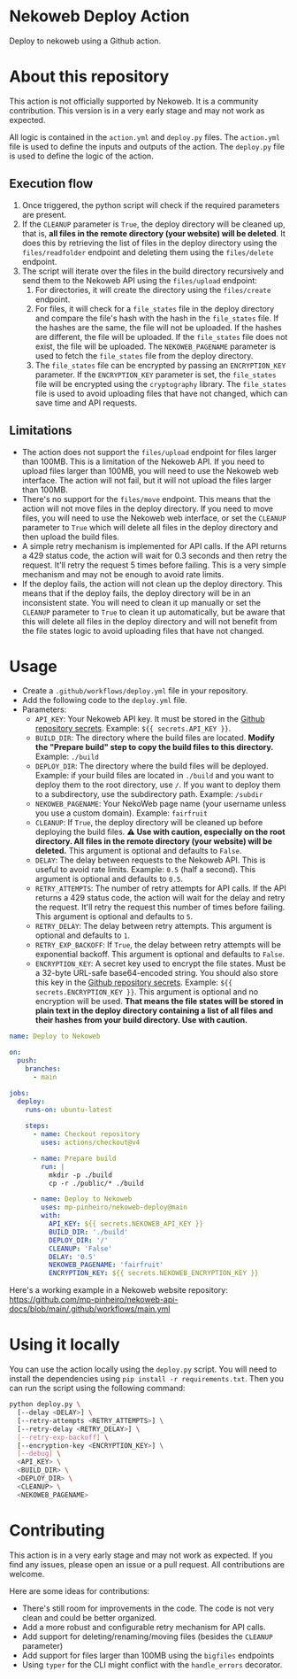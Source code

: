 # Nekoweb Deploy Action

Deploy to nekoweb using a Github action.

# About this repository

This action is not officially supported by Nekoweb. It is a community contribution. This version is in a very early stage and may not work as expected.

All logic is contained in the `action.yml` and `deploy.py` files. The `action.yml` file is used to define the inputs and outputs of the action. The `deploy.py` file is used to define the logic of the action.

## Execution flow

1. Once triggered, the python script will check if the required parameters are present.
1. If the `CLEANUP` parameter is `True`, the deploy directory will be cleaned up, that is, **all files in the remote directory (your website) will be deleted**. It does this by retrieving the list of files in the deploy directory using the `files/readfolder` endpoint and deleting them using the `files/delete` endpoint.
1. The script will iterate over the files in the build directory recursively and send them to the Nekoweb API using the `files/upload` endpoint: 
    1. For directories, it will create the directory using the `files/create` endpoint.
    1. For files, it will check for a `file_states` file in the deploy directory and compare the file's hash with the hash in the `file_states` file. If the hashes are the same, the file will not be uploaded. If the hashes are different, the file will be uploaded. If the `file_states` file does not exist, the file will be uploaded. The `NEKOWEB_PAGENAME` parameter is used to fetch the `file_states` file from the deploy directory. 
    1. The `file_states` file can be encrypted by passing an `ENCRYPTION_KEY` parameter. If the `ENCRYPTION_KEY` parameter is set, the `file_states` file will be encrypted using the `cryptography` library. The `file_states` file is used to avoid uploading files that have not changed, which can save time and API requests. 

## Limitations

- The action does not support the `files/upload` endpoint for files larger than 100MB. This is a limitation of the Nekoweb API. If you need to upload files larger than 100MB, you will need to use the Nekoweb web interface. The action will not fail, but it will not upload the files larger than 100MB.
- There's no support for the `files/move` endpoint. This means that the action will not move files in the deploy directory. If you need to move files, you will need to use the Nekoweb web interface, or set the `CLEANUP` parameter to `True` which will delete all files in the deploy directory and then upload the build files.
- A simple retry mechanism is implemented for API calls. If the API returns a 429 status code, the action will wait for 0.3 seconds and then retry the request. It'll retry the request 5 times before failing. This is a very simple mechanism and may not be enough to avoid rate limits.
- If the deploy fails, the action will not clean up the deploy directory. This means that if the deploy fails, the deploy directory will be in an inconsistent state. You will need to clean it up manually or set the `CLEANUP` parameter to `True` to clean it up automatically, but be aware that this will delete all files in the deploy directory and will not benefit from the file states logic to avoid uploading files that have not changed.

# Usage

- Create a `.github/workflows/deploy.yml` file in your repository.
- Add the following code to the `deploy.yml` file.
- Parameters:
  - `API_KEY`: Your Nekoweb API key. It must be stored in the [Github repository secrets](https://docs.github.com/en/actions/security-guides/using-secrets-in-github-actions). Example: `${{ secrets.API_KEY }}`.
  - `BUILD_DIR`: The directory where the build files are located. **Modify the "Prepare build" step to copy the build files to this directory.** Example: `./build`
  - `DEPLOY_DIR`: The directory where the build files will be deployed. Example: if your build files are located in `./build` and you want to deploy them to the root directory, use `/`. If you want to deploy them to a subdirectory, use the subdirectory path. Example: `/subdir`
  - `NEKOWEB_PAGENAME`: Your NekoWeb page name (your username unless you use a custom domain). Example: `fairfruit`
  - `CLEANUP`: If `True`, the deploy directory will be cleaned up before deploying the build files. **⚠ Use with caution, especially on the root directory. All files in the remote directory (your website) will be deleted.** This argument is optional and defaults to `False`.
  - `DELAY`: The delay between requests to the Nekoweb API. This is useful to avoid rate limits. Example: `0.5` (half a second). This argument is optional and defaults to `0.5`.
  - `RETRY_ATTEMPTS`: The number of retry attempts for API calls. If the API returns a 429 status code, the action will wait for the delay and retry the request. It'll retry the request this number of times before failing. This argument is optional and defaults to `5`.
  - `RETRY_DELAY`: The delay between retry attempts. This argument is optional and defaults to `1`.
  - `RETRY_EXP_BACKOFF`: If `True`, the delay between retry attempts will be exponential backoff. This argument is optional and defaults to `False`.
  - `ENCRYPTION_KEY`: A secret key used to encrypt the file states. Must be a 32-byte URL-safe base64-encoded string. You should also store this key in the [Github repository secrets](https://docs.github.com/en/actions/security-guides/using-secrets-in-github-actions). Example: `${{ secrets.ENCRYPTION_KEY }}`. This argument is optional and no encryption will be used. **That means the file states will be stored in plain text in the deploy directory containing a list of all files and their hashes from your build directory. Use with caution.**

```yaml
name: Deploy to Nekoweb

on:
  push:
    branches:
      - main

jobs:
  deploy:
    runs-on: ubuntu-latest
    
    steps:
      - name: Checkout repository
        uses: actions/checkout@v4

      - name: Prepare build
        run: |
          mkdir -p ./build
          cp -r ./public/* ./build

      - name: Deploy to Nekoweb
        uses: mp-pinheiro/nekoweb-deploy@main
        with:
          API_KEY: ${{ secrets.NEKOWEB_API_KEY }}
          BUILD_DIR: './build'
          DEPLOY_DIR: '/'
          CLEANUP: 'False'
          DELAY: '0.5'
          NEKOWEB_PAGENAME: 'fairfruit'
          ENCRYPTION_KEY: ${{ secrets.NEKOWEB_ENCRYPTION_KEY }}
```

Here's a working example in a Nekoweb website repository: https://github.com/mp-pinheiro/nekoweb-api-docs/blob/main/.github/workflows/main.yml

# Using it locally

You can use the action locally using the `deploy.py` script. You will need to install the dependencies using `pip install -r requirements.txt`. Then you can run the script using the following command:

```bash
python deploy.py \
  [--delay <DELAY>] \
  [--retry-attempts <RETRY_ATTEMPTS>] \
  [--retry-delay <RETRY_DELAY>] \
  [--retry-exp-backoff] \
  [--encryption-key <ENCRYPTION_KEY>] \
  [--debug] \
  <API_KEY> \
  <BUILD_DIR> \
  <DEPLOY_DIR> \
  <CLEANUP> \
  <NEKOWEB_PAGENAME>
```

# Contributing

This action is in a very early stage and may not work as expected. If you find any issues, please open an issue or a pull request. All contributions are welcome. 

Here are some ideas for contributions:

- There's still room for improvements in the code. The code is not very clean and could be better organized.
- Add a more robust and configurable retry mechanism for API calls.
- Add support for deleting/renaming/moving files (besides the `CLEANUP` parameter)
- Add support for files larger than 100MB using the `bigfiles` endpoints
- Using `typer` for the CLI might conflict with the `handle_errors` decorator.
